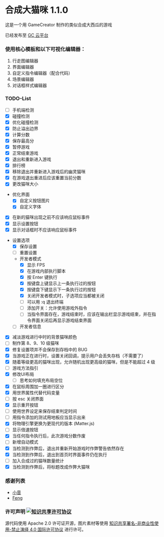 # 合成大猫咪 1.1.0
这是一个用 GameCreator 制作的类似合成大西瓜的游戏

已经发布至 [GC 云平台](http://f.gamecreator.com.cn/game.php?id=346)

### 使用核心模板和以下可视化编辑器：

1. 行走图编辑器
2. 界面编辑器
3. 自定义指令编辑器（配合代码）
4. 场景编辑器
5. 对话框样式编辑器

### TODO-List
- [ ] 手机端检测
- [x] 碰撞检测
- [x] 优化碰撞检测
- [x] 防止溢出边界
- [x] 计算分数
- [x] 保存最高分
- [x] 暂停游戏
- [x] 正常结束游戏
- [x] 退出和重新进入游戏
- [x] 排行榜
- [x] 移除退出并重新进入游戏后的幽灵猫咪
- [x] 在游戏退出重进后应该重置当前分数
- [x] 更改猫咪大小
- 优化界面
    - [x] 自定义按钮图片
    - [x] 自定义字体
- [x] 在新的猫咪出现之前不应该响应鼠标事件
- [x] 显示设置按钮
- [x] 显示对话框时不应该响应鼠标事件
- 设置选项
    - [x] 保存设置
    - [ ] 重置设置
    -  开发者模式
        - [x] 显示 FPS
        - [x] 在游戏内部执行脚本
        - [x] 按 Enter 键执行
        - [x] 按键盘上键显示上一条执行过的按钮
        - [x] 按键盘下键显示下一条执行过的按钮
        - [x] 关闭开发者模式时，子选项应当都被关闭
        - [ ] 可以用 :q 退出终端
        - [ ] 添加开关：允许使用游戏外指令
        - [ ] 当指令界面存在，游戏结束时，应该在输出栏显示游戏结束，并在指令界面关闭后再显示游戏结束界面
    - [ ] 开发者信息
- [x] 减淡游戏进行中时的背景猫咪颜色
- [ ] 制作第 8、9、10 级猫咪
- [x] 修复设置项并不会保存到存档中的 BUG
- [x] 当游戏正在进行时，设置关闭回调，提示用户会丢失存档（不需要了）
- [x] 随着等级更高的猫咪出现，允许随机出现更高级的猫咪，但是不能超过 4 级
- [ ] 游戏方法指引
- [x] 修改UI布局
    - [ ] 思考如何填充布局空位
- [x] 在鼠标周围加一圈进行区分
- [x] 用世界属性代替代码变量
- [ ] 按 esc 关闭界面
- [x] 显示重开按钮
- [ ] 使用世界设定来保存结束判定时间
- [ ] 用指令添加的测试用地板应当显示出来
- [x] 将物理引擎更换为更现代的版本 (Matter.js)
- [ ] 显示倍速按钮
- [x] 当任何指令执行后，此次游戏分数作废
- [ ] 新增自动模式
- [x] 当检测到作弊后，退出并重新开始游戏时作弊警告依然存在
- [x] 当检测到作弊后，退出到首页时界面事件仍在执行
- [ ] 加入合成过的猫咪数量统计
- [x] 当检测到作弊后，将标题改成作弊大猫咪

### 感谢列表
 - [小音](https://github.com/LittleSound)
 - [Feng](https://github.com/wardenfeng)

### 许可声明 <a rel="license" href="http://creativecommons.org/licenses/by-nc-nd/4.0/"><img alt="知识共享许可协议" style="border-width:0" src="https://i.creativecommons.org/l/by-nc-nd/4.0/80x15.png" /></a>
源代码使用 Apache 2.0 许可证开源，图片素材等使用 <a rel="license" href="http://creativecommons.org/licenses/by-nc-nd/4.0/">知识共享署名-非商业性使用-禁止演绎 4.0 国际许可协议</a> 进行许可。
